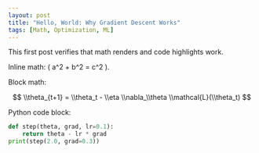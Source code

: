 ```yaml
---
layout: post
title: "Hello, World: Why Gradient Descent Works"
tags: [Math, Optimization, ML]
---
```


This first post verifies that math renders and code highlights work.

Inline math: \( a^2 + b^2 = c^2 \).

Block math:

$$
\\theta_{t+1} = \\theta_t - \\eta \\nabla_\\theta \\mathcal{L}(\\theta_t)
$$

Python code block:

```python
def step(theta, grad, lr=0.1):
    return theta - lr * grad
print(step(2.0, grad=0.3))
